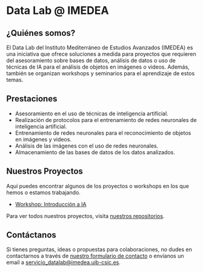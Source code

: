 # Data Lab @ IMEDEA

## ¿Quiénes somos?

El Data Lab del Instituto Mediterráneo de Estudios Avanzados (IMEDEA) es una iniciativa que ofrece soluciones a medida para proyectos que requieren del asesoramiento
sobre bases de datos, análisis de datos o uso de técnicas de IA para el análisis de objetos en imágenes o videos. Además, también se organizan workshops y seminarios
para el aprendizaje de estos temas.

## Prestaciones

- Asesoramiento en el uso de técnicas de inteligencia artificial.
- Realización de protocolos para el entrenamiento de redes neuronales de inteligencia artificial.
- Entrenamiento de redes neuronales para el reconocimiento de objetos en imágenes y videos.
- Análisis de las imágenes con el uso de redes neuronales.
- Almacenamiento de las bases de datos de los datos analizados.

## Nuestros Proyectos

Aquí puedes encontrar algunos de los proyectos o workshops en los que hemos o estamos trabajando.

- [Workshop: Introducción a IA](https://github.com/Data-Lab-IMEDEA/workshop-intro-to-AI)

Para ver todos nuestros proyectos, visita [nuestros repositorios](https://github.com/orgs/Data-Lab-IMEDEA/repositories).

## Contáctanos

Si tienes preguntas, ideas o propuestas para colaboraciones, no dudes en contactarnos a través de [nuestro formulario de contacto](https://docs.google.com/forms/d/e/1FAIpQLSc4Zu8VFu9okVkvzONR5hB6WIU_mPz9FxMLprxq-PC0qoWaYw/viewform) 
o envíanos un email a [servicio_datalab@imedea.uib-csic.es](mailto:servicio_datalab@imedea.uib-csic.es).

